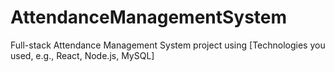 # AttendanceManagementSystem
Full-stack Attendance Management System project using [Technologies you used, e.g., React, Node.js, MySQL]
